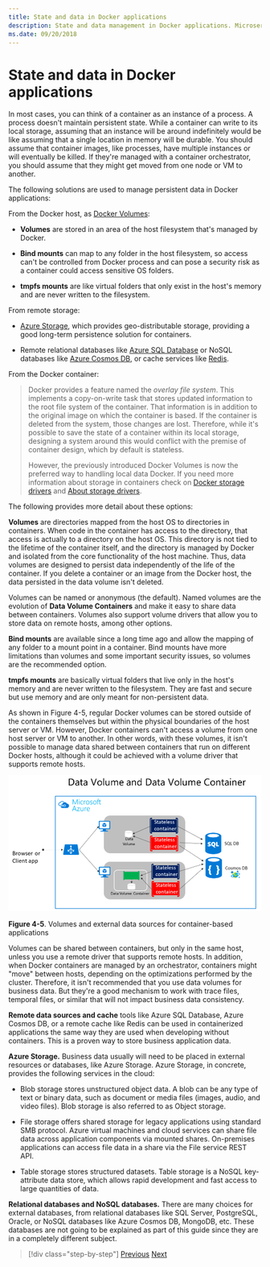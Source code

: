 ```yaml
---
title: State and data in Docker applications
description: State and data management in Docker applications. Microservice instances are expendable, but DATA IS NOT, how to handle this with microservices.
ms.date: 09/20/2018
---
```

# State and data in Docker applications

In most cases, you can think of a container as an instance of a process. A process doesn't maintain persistent state. While a container can write to its local storage, assuming that an instance will be around indefinitely would be like assuming that a single location in memory will be durable. You should assume that container images, like processes, have multiple instances or will eventually be killed. If they're managed with a container orchestrator, you should assume that they might get moved from one node or VM to another.

The following solutions are used to manage persistent data in Docker applications:

From the Docker host, as [Docker Volumes](https://docs.docker.com/engine/admin/volumes/):

- **Volumes** are stored in an area of the host filesystem that's managed by Docker.

- **Bind mounts** can map to any folder in the host filesystem, so access can't be controlled from Docker process and can pose a security risk as a container could access sensitive OS folders.

- **tmpfs mounts** are like virtual folders that only exist in the host's memory and are never written to the filesystem.

From remote storage:

- [Azure Storage](https://azure.microsoft.com/documentation/services/storage/), which provides geo-distributable storage, providing a good long-term persistence solution for containers.

- Remote relational databases like [Azure SQL Database](https://azure.microsoft.com/services/sql-database/) or NoSQL databases like [Azure Cosmos DB](https://docs.microsoft.com/azure/cosmos-db/introduction), or cache services like [Redis](https://redis.io/).

From the Docker container:

> Docker provides a feature named the *overlay file system*. This implements a copy-on-write task that stores updated information to the root file system of the container. That information is in addition to the original image on which the container is based. If the container is deleted from the system, those changes are lost. Therefore, while it's possible to save the state of a container within its local storage, designing a system around this would conflict with the premise of container design, which by default is stateless.
>
> However, the previously introduced Docker Volumes is now the preferred way to handling local data Docker. If you need more information about storage in containers check on [Docker storage drivers](https://docs.docker.com/storage/storagedriver/select-storage-driver/) and [About storage drivers](https://docs.docker.com/storage/storagedriver/).

The following provides more detail about these options:

**Volumes** are directories mapped from the host OS to directories in containers. When code in the container has access to the directory, that access is actually to a directory on the host OS. This directory is not tied to the lifetime of the container itself, and the directory is managed by Docker and isolated from the core functionality of the host machine. Thus, data volumes are designed to persist data independently of the life of the container. If you delete a container or an image from the Docker host, the data persisted in the data volume isn't deleted.

Volumes can be named or anonymous (the default). Named volumes are the evolution of **Data Volume Containers** and make it easy to share data between containers. Volumes also support volume drivers that allow you to store data on remote hosts, among other options.

**Bind mounts** are available since a long time ago and allow the mapping of any folder to a mount point in a container. Bind mounts have more limitations than volumes and some important security issues, so volumes are the recommended option.

**tmpfs mounts** are basically virtual folders that live only in the host's memory and are never written to the filesystem. They are fast and secure but use memory and are only meant for non-persistent data.

As shown in Figure 4-5, regular Docker volumes can be stored outside of the containers themselves but within the physical boundaries of the host server or VM. However, Docker containers can't access a volume from one host server or VM to another. In other words, with these volumes, it isn't possible to manage data shared between containers that run on different Docker hosts, although it could be achieved with a volume driver that supports remote hosts.

![Diagram showing volumes and external data sources for container-based apps.](./media/docker-application-state-data/volumes-external-data-sources.png)

**Figure 4-5**. Volumes and external data sources for container-based applications

Volumes can be shared between containers, but only in the same host, unless you use a remote driver that supports remote hosts. In addition, when Docker containers are managed by an orchestrator, containers might "move" between hosts, depending on the optimizations performed by the cluster. Therefore, it isn't recommended that you use data volumes for business data. But they're a good mechanism to work with trace files, temporal files, or similar that will not impact business data consistency.

**Remote data sources and cache** tools like Azure SQL Database, Azure Cosmos DB, or a remote cache like Redis can be used in containerized applications the same way they are used when developing without containers. This is a proven way to store business application data.

**Azure Storage.** Business data usually will need to be placed in external resources or databases, like Azure Storage. Azure Storage, in concrete, provides the following services in the cloud:

- Blob storage stores unstructured object data. A blob can be any type of text or binary data, such as document or media files (images, audio, and video files). Blob storage is also referred to as Object storage.

- File storage offers shared storage for legacy applications using standard SMB protocol. Azure virtual machines and cloud services can share file data across application components via mounted shares. On-premises applications can access file data in a share via the File service REST API.

- Table storage stores structured datasets. Table storage is a NoSQL key-attribute data store, which allows rapid development and fast access to large quantities of data.

**Relational databases and NoSQL databases.** There are many choices for external databases, from relational databases like SQL Server, PostgreSQL, Oracle, or NoSQL databases like Azure Cosmos DB, MongoDB, etc. These databases are not going to be explained as part of this guide since they are in a completely different subject.

>[!div class="step-by-step"]
>[Previous](containerize-monolithic-applications.md)
>[Next](service-oriented-architecture.md)
